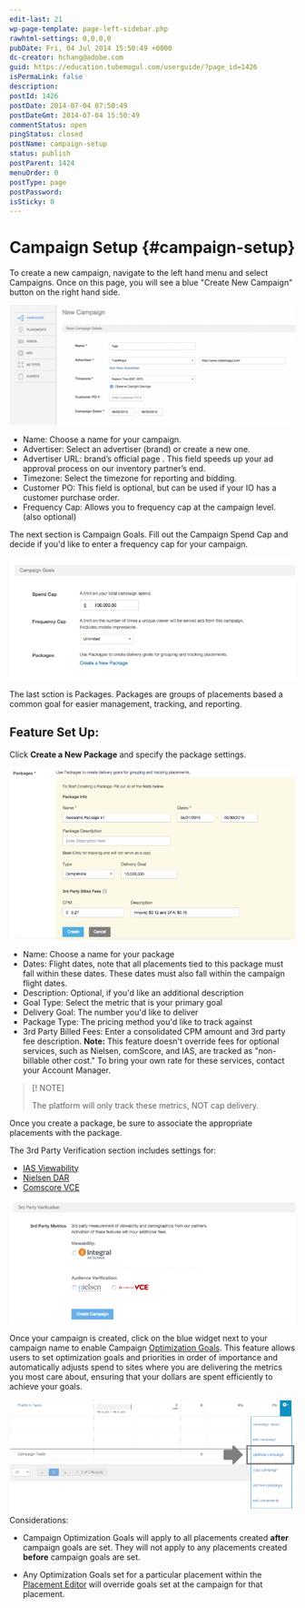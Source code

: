 ```yaml
---
edit-last: 21
wp-page-template: page-left-sidebar.php
rawhtml-settings: 0,0,0,0
pubDate: Fri, 04 Jul 2014 15:50:49 +0000
dc-creator: hchang@adobe.com
guid: https://education.tubemogul.com/userguide/?page_id=1426
isPermaLink: false
description: 
postId: 1426
postDate: 2014-07-04 07:50:49
postDateGmt: 2014-07-04 15:50:49
commentStatus: open
pingStatus: closed
postName: campaign-setup
status: publish
postParent: 1424
menuOrder: 0
postType: page
postPassword: 
isSticky: 0
---
```


# Campaign Setup {#campaign-setup}

To create a new campaign, navigate to the left hand menu and select Campaigns. Once on this page, you will see a blue "Create New Campaign" button on the right hand side.

[ ![campaign basics](assets/campaign-basics1-1024x428.png)](assets/campaign-basics1.png)

* Name: Choose a name for your campaign.
* Advertiser: Select an advertiser (brand) or create a new one.
* Advertiser URL: brand’s official page . This field speeds up your ad approval process on our inventory partner’s end.
* Timezone: Select the timezone for reporting and bidding.
* Customer PO: This field is optional, but can be used if your IO has a customer purchase order.
* Frequency Cap: Allows you to frequency cap at the campaign level. (also optional)

The next section is Campaign Goals. Fill out the Campaign Spend Cap and decide if you'd like to enter a frequency cap for your campaign.

[ ![image (10)](assets/image-10.png)](assets/image-10.png)

The last sction is Packages. Packages are groups of placements based a common goal for easier management, tracking, and reporting.  

 
## Feature Set Up:

Click **Create a New Package** and specify the package settings.

[ ![packages-generic](assets/packages-generic.png)](assets/packages-generic.png)
 

* Name: Choose a name for your package
* Dates: Flight dates, note that all placements tied to this package must fall within these dates. These dates must also fall within the campaign flight dates.
* Description: Optional, if you'd like an additional description
* Goal Type: Select the metric that is your primary goal
* Delivery Goal: The number you'd like to deliver
* Package Type: The pricing method you'd like to track against
* 3rd Party Billed Fees: Enter a consolidated CPM amount and 3rd party fee description. **Note:** This feature doesn't override fees for optional services, such as Nielsen, comScore, and IAS, are tracked as "non-billable other cost." To bring your own rate for these services, contact your Account Manager.

>[! NOTE]
>
><!-- This was a footnote for Package Type," but I don't think that's right --> The platform will only track these metrics, NOT cap delivery.

<!-- Where do you do this? It's not in this UI, I don't think -->Once you create a package, be sure to associate the appropriate placements with the package.

The 3rd Party Verification section includes settings for:

* [IAS Viewability](../../user-guide/measurement/viewability/ias-integration.md)
* [Nielsen DAR](../../user-guide/measurement/nielsen-ocr-reporting.md)
* [Comscore VCE](../../user-guide/measurement/comscore-vce.md)

[ ![3rd party](assets/3rd-party.png)](assets/3rd-party.png)
 
Once your campaign is created, click on the blue widget next to your campaign name to enable Campaign [Optimization Goals](../../user-guide/optimization/optimization-goals.md). This feature allows users to set optimization goals and priorities in order of importance and automatically adjusts spend to sites where you are delivering the metrics you most care about, ensuring that your dollars are spent efficiently to achieve your goals.

[ ![Blue_widget](assets/blue-widget.png)](assets/blue-widget.png)
Considerations:

* Campaign Optimization Goals will apply to all placements created **after** campaign goals are set. They will not apply to any placements created **before** campaign goals are set.

* Any Optimization Goals set for a particular placement within the [Placement Editor](placement-setup.md) will override goals set at the campaign for that placement.

  
